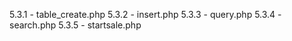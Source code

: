 5.3.1 - table_create.php
5.3.2 - insert.php
5.3.3 - query.php
5.3.4 - search.php
5.3.5 - startsale.php